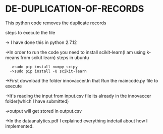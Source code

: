 # DE-DUPLICATION-OF-RECORDS
This python code removes the duplicate records


 steps to execute the file

-> I have done this in python 2.7.12

->In order to run the code you need to install scikit-learn(I am using k-means from scikit learn) steps in ubuntu

      ->sudo pip install numpy scipy
      ->sudo pip install -U scikit-learn

->First download the folder innovaccer.In that Run the maincode.py file to execute

->It's reading the input from input.csv file its already in the innovaccer folder(which I have submitted)

->output will get stored in output.csv

->In the dataanalytics.pdf I explained everything indetail about how I implemented.
